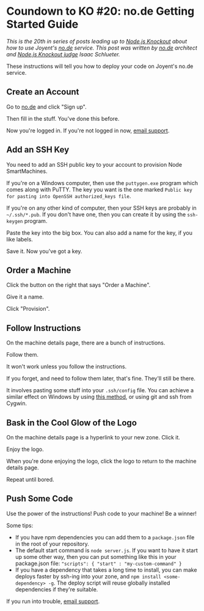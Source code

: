 # Coundown to KO #20: no.de Getting Started Guide

_This is the 20th in series of posts leading up to [Node.js Knockout][1]
about how to use Joyent's [no.de][] service. This post was written by
[no.de][] architect and [Node.js Knockout judge][3] Isaac Schlueter._

[1]: http://nodeknockout.com
[no.de]: http://no.de
[3]: http://nodeknockout.com/people/4e2819db6fd024010000192e

These instructions will tell you how to deploy your code on Joyent's
no.de service.

## Create an Account

Go to [no.de](http://no.de/) and click "Sign up".

Then fill in the stuff.  You've done this before.

Now you're logged in.  If you're not logged in now, [email
support](mailto:node@joyent.com).

## Add an SSH Key

You need to add an SSH public key to your account to provision Node
SmartMachines.

If you're on a Windows computer, then use the `puttygen.exe` program
which comes along with PuTTY.  The key you want is the one marked
`Public key for pasting into OpenSSH authorized_keys file`.

If you're on any other kind of computer, then your SSH keys are probably
in `~/.ssh/*.pub`.  If you don't have one, then you can create it by
using the `ssh-keygen` program.

Paste the key into the big box.  You can also add a name for the key, if
you like labels.

Save it.  Now you've got a key.

## Order a Machine

Click the button on the right that says "Order a Machine".

Give it a name.

Click "Provision".

## Follow Instructions

On the machine details page, there are a bunch of instructions.

Follow them.

It won't work unless you follow the instructions.

If you forget, and need to follow them later, that's fine.  They'll
still be there.

It involves pasting some stuff into your `.ssh/config` file.  You can
achieve a similar effect on Windows by using [this
method](http://tartarus.org/~simon/putty-snapshots/htmldoc/Chapter4.html#config-file),
or using git and ssh from Cygwin.

## Bask in the Cool Glow of the Logo

On the machine details page is a hyperlink to your new zone.  Click it.

Enjoy the logo.

When you're done enjoying the logo, click the logo to return to the
machine details page.

Repeat until bored.

## Push Some Code

Use the power of the instructions!  Push code to your machine!  Be a winner!

Some tips:

* If you have npm dependencies you can add them to a `package.json` file
  in the root of your repository.
* The default start command is `node server.js`.  If you want to have it
  start up some other way, then you can put something like this in your
  package.json file:  `"scripts": { "start" : "my-custom-command" }`
* If you have a dependency that takes a long time to install, you can
  make deploys faster by ssh-ing into your zone, and `npm install
  <some-dependency> -g`.  The deploy script will reuse globally installed
  dependencies if they're suitable.

If you run into trouble, [email support](mailto:node@joyent.com).
